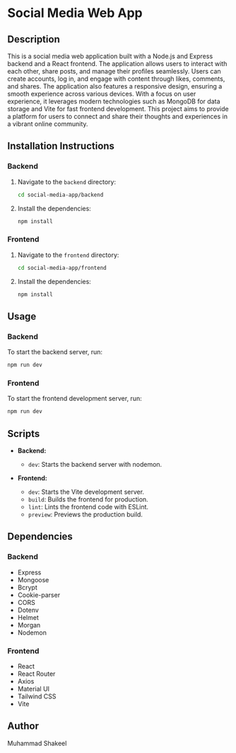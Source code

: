 # Social Media Web App

## Description
This is a social media web application built with a Node.js and Express backend and a React frontend. The application allows users to interact with each other, share posts, and manage their profiles seamlessly. Users can create accounts, log in, and engage with content through likes, comments, and shares. The application also features a responsive design, ensuring a smooth experience across various devices. With a focus on user experience, it leverages modern technologies such as MongoDB for data storage and Vite for fast frontend development. This project aims to provide a platform for users to connect and share their thoughts and experiences in a vibrant online community.


## Installation Instructions

### Backend
1. Navigate to the `backend` directory:
   ```bash
   cd social-media-app/backend
   ```
2. Install the dependencies:
   ```bash
   npm install
   ```

### Frontend
1. Navigate to the `frontend` directory:
   ```bash
   cd social-media-app/frontend
   ```
2. Install the dependencies:
   ```bash
   npm install
   ```

## Usage

### Backend
To start the backend server, run:
```bash
npm run dev
```

### Frontend
To start the frontend development server, run:
```bash
npm run dev
```

## Scripts
- **Backend:**
  - `dev`: Starts the backend server with nodemon.
  
- **Frontend:**
  - `dev`: Starts the Vite development server.
  - `build`: Builds the frontend for production.
  - `lint`: Lints the frontend code with ESLint.
  - `preview`: Previews the production build.

## Dependencies
### Backend
- Express
- Mongoose
- Bcrypt
- Cookie-parser
- CORS
- Dotenv
- Helmet
- Morgan
- Nodemon

### Frontend
- React
- React Router
- Axios
- Material UI
- Tailwind CSS
- Vite

## Author
Muhammad Shakeel
